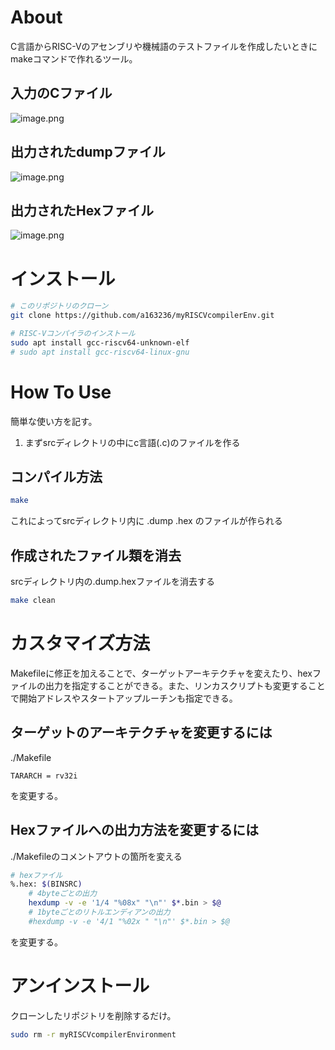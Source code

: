 # About

C言語からRISC-Vのアセンブリや機械語のテストファイルを作成したいときにmakeコマンドで作れるツール。

## 入力のCファイル

![image.png](https://qiita-image-store.s3.ap-northeast-1.amazonaws.com/0/575388/9d49b2eb-d8e3-2508-1339-b291d1f2c36e.png)

## 出力されたdumpファイル

![image.png](https://qiita-image-store.s3.ap-northeast-1.amazonaws.com/0/575388/c6a952d4-6dd3-994c-285f-d2141380c6cc.png)

## 出力されたHexファイル

![image.png](https://qiita-image-store.s3.ap-northeast-1.amazonaws.com/0/575388/0c63c01d-d917-b55c-cb7f-3599f1aec422.png)


# インストール


```bash
# このリポジトリのクローン
git clone https://github.com/a163236/myRISCVcompilerEnv.git

# RISC-Vコンパイラのインストール
sudo apt install gcc-riscv64-unknown-elf 
# sudo apt install gcc-riscv64-linux-gnu
```

# How To Use
簡単な使い方を記す。
1. まずsrcディレクトリの中にc言語(.c)のファイルを作る

## コンパイル方法

```bash
make
```
これによってsrcディレクトリ内に .dump .hex のファイルが作られる

## 作成されたファイル類を消去

srcディレクトリ内の.dump.hexファイルを消去する

```bash
make clean
```

# カスタマイズ方法

Makefileに修正を加えることで、ターゲットアーキテクチャを変えたり、hexファイルの出力を指定することができる。また、リンカスクリプトも変更することで開始アドレスやスタートアップルーチンも指定できる。

## ターゲットのアーキテクチャを変更するには
./Makefile
```
TARARCH = rv32i
```
を変更する。

## Hexファイルへの出力方法を変更するには
./Makefileのコメントアウトの箇所を変える
```bash
# hexファイル
%.hex: $(BINSRC)
	# 4byteごとの出力
	hexdump -v -e '1/4 "%08x" "\n"' $*.bin > $@
	# 1byteごとのリトルエンディアンの出力
	#hexdump -v -e '4/1 "%02x " "\n"' $*.bin > $@
```
を変更する。


# アンインストール

クローンしたリポジトリを削除するだけ。

```bash
sudo rm -r myRISCVcompilerEnvironment
```
